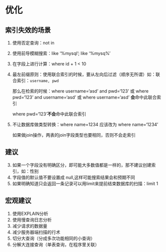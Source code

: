# 优化

## 索引失效的场景

1. 使用否定查询：not in
2. 使用前导模糊搜索：like ‘%mysql’; like ‘%mysq%’

3. 在字段上进行计算：where id + 1 < 10

4. 最左前缀原则：使用联合索引的时候，要从左向后过滤（顺序无所谓）如：联合索引：`username, pwd` 

   那么在检索的时候：where username=‘asd’ and pwd=‘123’ 或 where pwd=‘123’ and username=‘asd’ 或 where username=‘asd’ **会**命中此联合索引

   where pwd=‘123’**不会**命中此联合索引

5. 不让数据库做类型转换：where name=1234 应该改为 where name=‘1234’

   如果做join操作，两表的join字段类型也要相同，否则不会走索引

## 建议

3. 如果一个字段没有明确区分，即可能大多数值都是一样的，那不建议创建索引，如：性别
4. 字段值的默认值不要设置成 null,这样可能搜索结果会和预期不同
5. 如果明确知道只会返回一条记录可以用limit来提前结束数据库的扫描：limit 1

## 宏观建议

1. 使用EXPLAIN分析
2. 使用慢查询日志分析
3. 减少请求的数据量
4. 减少服务器端扫描的行术
5. 切分大查询（分成多次功能相同的小查询）
6. 分解大连接查询（单表查询，在程序里关联）

